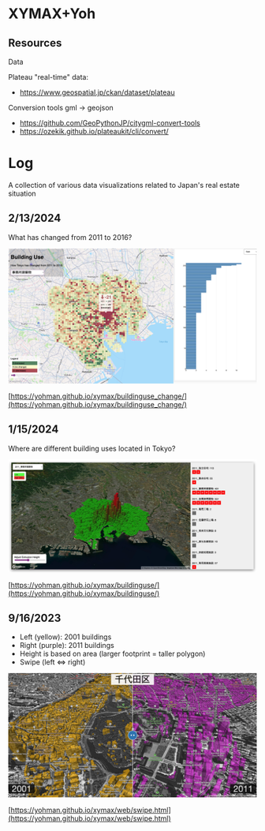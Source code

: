 # XYMAX+Yoh

## Resources

Data

Plateau "real-time" data:

- https://www.geospatial.jp/ckan/dataset/plateau


Conversion tools gml → geojson

- https://github.com/GeoPythonJP/citygml-convert-tools
- https://ozekik.github.io/plateaukit/cli/convert/



# Log

A collection of various data visualizations related to Japan's real estate situation

## 2/13/2024
What has changed from 2011 to 2016?

![alt text](images/building_use_change_screenshot.jpg)

[https://yohman.github.io/xymax/buildinguse_change/](https://yohman.github.io/xymax/buildinguse_change/)

## 1/15/2024

Where are different building uses located in Tokyo?

![Alt text](images/buildinguse.jpg)

[https://yohman.github.io/xymax/buildinguse/](https://yohman.github.io/xymax/buildinguse/)

## 9/16/2023

- Left (yellow): 2001 buildings
- Right (purple): 2011 buildings
- Height is based on area (larger footprint = taller polygon)
- Swipe (left ⇔ right)

[![Alt text](web/images/swipe.png)](https://yohman.github.io/xymax/web/swipe.html)

[https://yohman.github.io/xymax/web/swipe.html](https://yohman.github.io/xymax/web/swipe.html)
